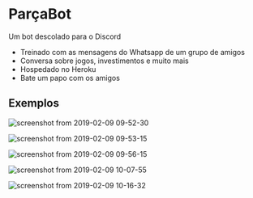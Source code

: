 # ParçaBot

Um bot descolado para o Discord

* Treinado com as mensagens do Whatsapp de um grupo de amigos
* Conversa sobre jogos, investimentos e muito mais
* Hospedado no Heroku
* Bate um papo com os amigos

## Exemplos
![screenshot from 2019-02-09 09-52-30](https://user-images.githubusercontent.com/33688752/52520726-0c7e7580-2c54-11e9-83e7-365694ebf37d.png)

![screenshot from 2019-02-09 09-53-15](https://user-images.githubusercontent.com/33688752/52520733-2455f980-2c54-11e9-80f3-ddb9d71c2701.png)

![screenshot from 2019-02-09 09-56-15](https://user-images.githubusercontent.com/33688752/52520737-2f108e80-2c54-11e9-8a54-50d6452e4ff4.png)

![screenshot from 2019-02-09 10-07-55](https://user-images.githubusercontent.com/33688752/52520742-39328d00-2c54-11e9-81bd-d5766f071126.png)

![screenshot from 2019-02-09 10-16-32](https://user-images.githubusercontent.com/33688752/52520745-418ac800-2c54-11e9-814a-e79c1d92d8ab.png)
